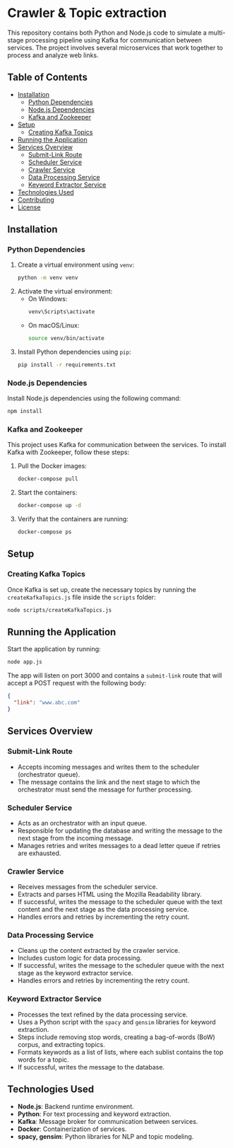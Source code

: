 # Crawler & Topic extraction

This repository contains both Python and Node.js code to simulate a multi-stage processing pipeline using Kafka for communication between services. The project involves several microservices that work together to process and analyze web links.

## Table of Contents

- [Installation](#installation)
  - [Python Dependencies](#python-dependencies)
  - [Node.js Dependencies](#nodejs-dependencies)
  - [Kafka and Zookeeper](#kafka-and-zookeeper)
- [Setup](#setup)
  - [Creating Kafka Topics](#creating-kafka-topics)
- [Running the Application](#running-the-application)
- [Services Overview](#services-overview)
  - [Submit-Link Route](#submit-link-route)
  - [Scheduler Service](#scheduler-service)
  - [Crawler Service](#crawler-service)
  - [Data Processing Service](#data-processing-service)
  - [Keyword Extractor Service](#keyword-extractor-service)
- [Technologies Used](#technologies-used)
- [Contributing](#contributing)
- [License](#license)

## Installation

### Python Dependencies

1. Create a virtual environment using `venv`:
   ```sh
   python -m venv venv
   ```
2. Activate the virtual environment:
   - On Windows:
     ```sh
     venv\Scripts\activate
     ```
   - On macOS/Linux:
     ```sh
     source venv/bin/activate
     ```
3. Install Python dependencies using `pip`:
   ```sh
   pip install -r requirements.txt
   ```

### Node.js Dependencies

Install Node.js dependencies using the following command:
```sh
npm install
```

### Kafka and Zookeeper

This project uses Kafka for communication between the services. To install Kafka with Zookeeper, follow these steps:

1. Pull the Docker images:
   ```sh
   docker-compose pull
   ```
2. Start the containers:
   ```sh
   docker-compose up -d
   ```
3. Verify that the containers are running:
   ```sh
   docker-compose ps
   ```

## Setup

### Creating Kafka Topics

Once Kafka is set up, create the necessary topics by running the `createKafkaTopics.js` file inside the `scripts` folder:
```sh
node scripts/createKafkaTopics.js
```

## Running the Application

Start the application by running:
```sh
node app.js
```
The app will listen on port 3000 and contains a `submit-link` route that will accept a POST request with the following body:
```json
{
  "link": "www.abc.com"
}
```

## Services Overview

### Submit-Link Route

- Accepts incoming messages and writes them to the scheduler (orchestrator queue).
- The message contains the link and the next stage to which the orchestrator must send the message for further processing.

### Scheduler Service

- Acts as an orchestrator with an input queue.
- Responsible for updating the database and writing the message to the next stage from the incoming message.
- Manages retries and writes messages to a dead letter queue if retries are exhausted.

### Crawler Service

- Receives messages from the scheduler service.
- Extracts and parses HTML using the Mozilla Readability library.
- If successful, writes the message to the scheduler queue with the text content and the next stage as the data processing service.
- Handles errors and retries by incrementing the retry count.

### Data Processing Service

- Cleans up the content extracted by the crawler service.
- Includes custom logic for data processing.
- If successful, writes the message to the scheduler queue with the next stage as the keyword extractor service.
- Handles errors and retries by incrementing the retry count.

### Keyword Extractor Service

- Processes the text refined by the data processing service.
- Uses a Python script with the `spacy` and `gensim` libraries for keyword extraction.
- Steps include removing stop words, creating a bag-of-words (BoW) corpus, and extracting topics.
- Formats keywords as a list of lists, where each sublist contains the top words for a topic.
- If successful, writes the message to the database.

## Technologies Used

- **Node.js**: Backend runtime environment.
- **Python**: For text processing and keyword extraction.
- **Kafka**: Message broker for communication between services.
- **Docker**: Containerization of services.
- **spacy, gensim**: Python libraries for NLP and topic modeling.